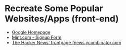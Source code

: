 # Recreate Some Popular Websites/Apps (front-end)

- [Google Homepage](https://theodinproject-google-homepage.vercel.app/)
- [Mint.com - Signup Form](https://theodinproject-html-forms.vercel.app/)
- [The Hacker News' frontpage (news.ycombinator.com](https://hacker-news-frontpage-recreated.vercel.app/)
